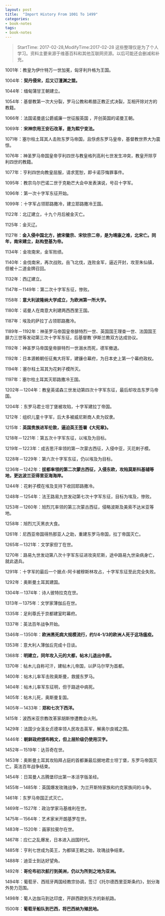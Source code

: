 ```yaml
---
layout: post
title:  "Import History From 1001 To 1499"
categories:
- book-notes
tags:
- book-notes
---
```


> StartTime: 2017-02-28,ModifyTime:2017-02-28
> 这些整理仅是为了个人学习。资料主要来源于维基百科和其他互联网资源。以后可能还会删减和补充。

<!---more--->


1001年：教皇为伊什特万一世加冕，匈牙利升格为王国。

1004年：**契丹侵宋，后又订澶渊之盟。**

1044年：缅甸蒲甘王朝建立。

1054年：基督教第一次大分裂，罗马公教和希腊正教正式决裂，互相开除对方的教籍。

1066年：法国诺曼底公爵威廉一世征服英国 ，开创英国的诺曼王朝。

1069年：**宋神宗用王安石改革，是为熙宁变法。**

1071年：塞尔柱土耳其人击败东罗马帝国，且俘虏东罗马皇帝，基督教世界大为震惊。

1076年：神圣罗马帝国皇帝亨利四世与教皇格列高利七世发生冲突，教皇开除亨利四世的教籍。

1077年：亨利四世向教皇屈服，请求宽恕，即卡诺莎悔罪事件。

1095年：教宗乌尔巴诺二世于克勒芒大会中发表演说，号召十字军。

1096年：第一次十字军东征开始。

1099年：十字军占领耶路撒冷，建立耶路撒冷王国。

1122年：北辽建立，十九个月后被金灭亡。

1125年：金灭辽。

1127年：**金入侵中国北方，掳宋徽宗、宋钦宗二帝，是为靖康之难，北宋亡。同年，南宋建立，赵构登基为帝。**

1134年：金攻南宋，金军败绩。

1140年：金伐南宋，再次战败。岳飞北伐，连败金军，逼近开封，攻至朱仙镇，但被十二道金牌召回。

1132年：西辽建立。

1147年－1149年：第二次十字军东征，惨败。

1158年：**意大利波隆纳大学成立，为欧洲第一所大学。**

1180年：诺曼人在南意大利建两西西里王国。

1187年：埃及的萨拉丁占领耶路撒冷。

1189年－1192年：神圣罗马帝国皇帝腓特烈一世、英国国王理查一世、法国国王腓力三世等发动第三次十字军东征，后基督教ˋ伊斯兰教双方达成协议。

1192年：神圣罗马帝国皇帝腓特烈一世溺水而死，德军撤退。

1192年：日本源赖朝任征夷大将军，建镰仓幕府，为日本史上第一个幕府政权。

1194年：塞尔柱土耳其为花剌子模所灭。

1197年：塞尔柱土耳其灭耶路撒冷王国。

1202年－1204年：教皇英诺森三世发动第四次十字军东征，最后却攻击东罗马帝国。

1204年：东罗马君士坦丁堡被攻陷，十字军建拉丁帝国。

1212年：组织儿童十字军，后大多被威尼斯商人卖为奴隶。

1215年：**英国贵族进军伦敦，逼迫英王签署《大宪章》。**

1218年－1221年：第五次十字军东征，以埃及为目标。

1219年－1223年：成吉思汗率领的第一次蒙古西征，入侵中亚，灭花剌子模。

1228年－1229年：第六次十字军东征，仍以埃及为目标。

1236年－1242年：**拔都率领的第二次蒙古西征，入侵东欧，攻陷莫斯科基辅等地，更达波兰亚得里亚海海岸。**

1244年：花剌子模在埃及支持下收回耶路撒冷。

1248年－1254年：法王路易九世发动第七次十字军东征，目标为埃及，惨败。

1253年－1260年：旭烈兀率领的第三次蒙古西征，侵略波斯及美索不达米亚等地。

1258年：旭烈兀灭黑衣大食。

1261年：尼西亚帝国得热那亚人之助，重建东罗马帝国，拉丁帝国灭亡。

1265年－1321年：文学家但丁在世。

1270年：路易九世发动第八次十字军东征进攻突尼斯，途中路易九世染病身亡，就此退兵。

1291年：十字军的最后一个据点-阿卡被穆斯林攻占，十字军东征至此完全失败。

1292年：奥斯曼土耳其建国。

1304年－1374年：诗人彼特拉克在世。

1313年－1375年：文学家薄伽丘在世。

1335年：足利尊氏于京都建室町幕府。

1337年：英法百年战争开始。

1346年－1350年：**欧洲黑死病大规模流行，约1/4-1/3的欧洲人死于这场瘟疫。**

1353年：意大利人薄伽丘完成十日谈。

1368年：**明建立，同年攻入元的大都，帖木儿退出中原。**

1370年：帖木儿自称可汗，建帖木儿帝国，以萨马尔罕为首都。

1400年：帖木儿率军击败奥斯曼，救援东罗马。

1404年：帖木儿率军东征明，但于路途中病死。

1405年：帖木儿死，奥斯曼复国。

1405年－1433年：**郑和七次下西洋。**

1415年：波西米亚宗教改革家胡斯惨遭教会火刑。

1429年：法国少女圣女贞德率领人民攻击英军，解奥尔良城之围。

1446年：**朝鲜政府颁布韩文，但上层阶级仍使用汉字。**

1452年－1519年：达芬奇在世。

1453年：奥斯曼土耳其攻陷拜占庭的首都兼最后据地君士坦丁堡，东罗马帝国灭亡。英法百年战争结束。

1454年：日耳曼人古腾堡印出第一本活字版圣经。

1455年－1485年：英国爆发玫瑰战争，为兰开斯特家族和约克家族间的斗争。

1461年：东罗马帝国正式灭亡。

1469年－1527年：政治学家马基维利在世。

1475年－1564年：艺术家米开朗基罗在世。

1483年－1520年：画家拉斐尔在世。

1467年：应仁之乱爆发，日本进入战国时代。

1485年：亨利七世成为英王，为都铎王朝之始，玫瑰战争结束。

1488年：迪亚士到达好望角。

1492年：**哥伦布初次航行到美洲，仍以为所到之地为亚洲。**

1494年：葡萄牙、西班牙两国经教宗协调，签订《托尔德西里亚斯条约》，划分海外势力范围。

1498年：葡人达伽马到达印度，开辟西欧到东方的新航路。

1500年：**葡萄牙船队到巴西，将巴西纳为殖民地。**
